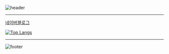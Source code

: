 ![header](https://capsule-render.vercel.app/api?type=slice&color=D0303C&text=Jang%MK&fontSize=40&fontColor=FFFFFF&fontAlign=85&fontAlignY=35&rotate=7)

---

[네이버블로그](https://blog.naver.com/wkdrn970)

[![Top Langs](https://github-readme-stats.vercel.app/api/top-langs/?username=Dokkabei97&layout=compact&exclude_repo=MyFirstAI,idleProject&hide=css,html,mustache&theme=dracula)](https://github.com/anuraghazra/github-readme-stats)

---

![footer](https://capsule-render.vercel.app/api?section=footer&type=slice&color=134A9D)
